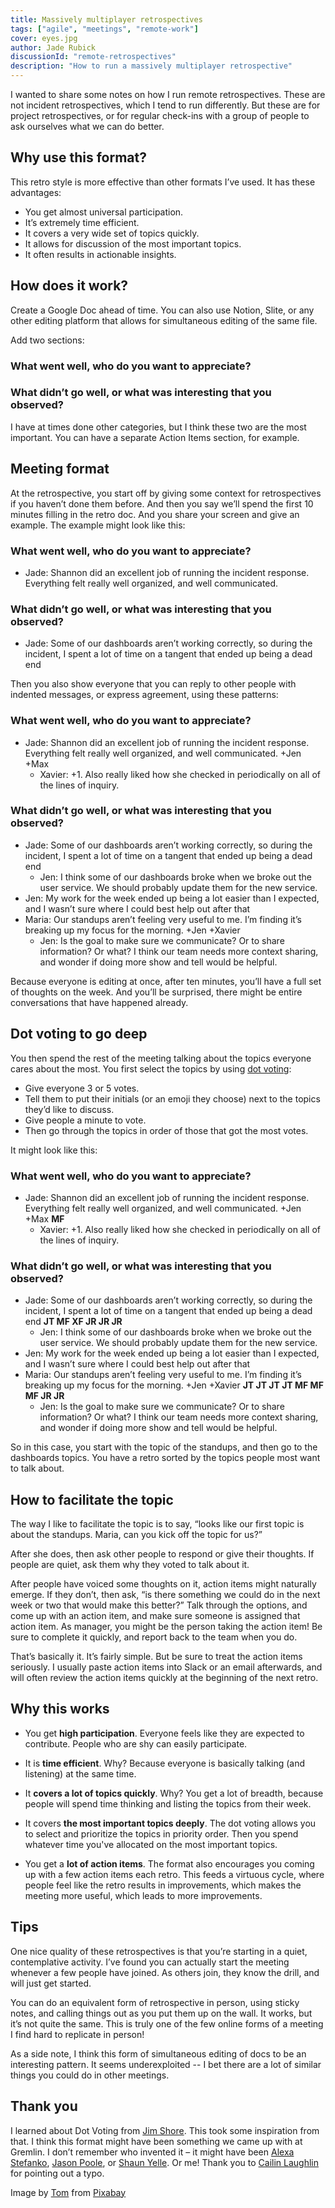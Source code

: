 ```yaml
---
title: Massively multiplayer retrospectives
tags: ["agile", "meetings", "remote-work"]
cover: eyes.jpg
author: Jade Rubick
discussionId: "remote-retrospectives"
description: "How to run a massively multiplayer retrospective"
---
```


I wanted to share some notes on how I run remote retrospectives. These are not incident retrospectives, which I tend to run differently. But these are for project retrospectives, or for regular check-ins with a group of people to ask ourselves what we can do better. 

<re-img src="eyes.jpg"></re-img>

## Why use this format?

This retro style is more effective than other formats I’ve used. It has these advantages:

* You get almost universal participation.
* It’s extremely time efficient.
* It covers a very wide set of topics quickly.
* It allows for discussion of the most important topics.
* It often results in actionable insights.

## How does it work?

Create a Google Doc ahead of time. You can also use Notion, Slite, or any other editing platform that allows for simultaneous editing of the same file. 

Add two sections:

### What went well, who do you want to appreciate?

### What didn’t go well, or what was interesting that you observed?

I have at times done other categories, but I think these two are the most important. You can have a separate Action Items section, for example.

## Meeting format

At the retrospective, you start off by giving some context for retrospectives if you haven’t done them before. And then you say we’ll spend the first 10 minutes filling in the retro doc. And you share your screen and give an example. The example might look like this:

### What went well, who do you want to appreciate?

* Jade: Shannon did an excellent job of running the incident response. Everything felt really well organized, and well communicated.

### What didn’t go well, or what was interesting that you observed?

* Jade: Some of our dashboards aren’t working correctly, so during the incident, I spent a lot of time on a tangent that ended up being a dead end

Then you also show everyone that you can reply to other people with indented messages, or express agreement, using these patterns:

### What went well, who do you want to appreciate?

* Jade: Shannon did an excellent job of running the incident response. Everything felt really well organized, and well communicated. +Jen +Max
    * Xavier: +1. Also really liked how she checked in periodically on all of the lines of inquiry.

### What didn’t go well, or what was interesting that you observed?

* Jade: Some of our dashboards aren’t working correctly, so during the incident, I spent a lot of time on a tangent that ended up being a dead end
    * Jen: I think some of our dashboards broke when we broke out the user service. We should probably update them for the new service.
* Jen: My work for the week ended up being a lot easier than I expected, and I wasn’t sure where I could best help out after that
* Maria: Our standups aren’t feeling very useful to me. I’m finding it’s breaking up my focus for the morning. +Jen +Xavier
    * Jen: Is the goal to make sure we communicate? Or to share information? Or what? I think our team needs more context sharing, and wonder if doing more show and tell would be helpful.

Because everyone is editing at once, after ten minutes, you’ll have a full set of thoughts on the week. And you’ll be surprised, there might be entire conversations that have happened already. 

## Dot voting to go deep

You then spend the rest of the meeting talking about the topics everyone cares about the most. You first select the topics by using [dot voting](https://www.nngroup.com/articles/dot-voting/):

* Give everyone 3 or 5 votes.
* Tell them to put their initials (or an emoji they choose) next to the topics they’d like to discuss.
* Give people a minute to vote.
* Then go through the topics in order of those that got the most votes.

It might look like this:

### What went well, who do you want to appreciate?

* Jade: Shannon did an excellent job of running the incident response. Everything felt really well organized, and well communicated. +Jen +Max **MF**
    * Xavier: +1. Also really liked how she checked in periodically on all of the lines of inquiry.

### What didn’t go well, or what was interesting that you observed?

* Jade: Some of our dashboards aren’t working correctly, so during the incident, I spent a lot of time on a tangent that ended up being a dead end **JT MF XF JR JR JR**
    * Jen: I think some of our dashboards broke when we broke out the user service. We should probably update them for the new service.
* Jen: My work for the week ended up being a lot easier than I expected, and I wasn’t sure where I could best help out after that
* Maria: Our standups aren’t feeling very useful to me. I’m finding it’s breaking up my focus for the morning. +Jen +Xavier **JT JT JT JT MF MF MF JR JR**
    * Jen: Is the goal to make sure we communicate? Or to share information? Or what? I think our team needs more context sharing, and wonder if doing more show and tell would be helpful.

So in this case, you start with the topic of the standups, and then go to the dashboards topics. You have a retro sorted by the topics people most want to talk about.

## How to facilitate the topic

The way I like to facilitate the topic is to say, “looks like our first topic is about the standups. Maria, can you kick off the topic for us?” 

After she does, then ask other people to respond or give their thoughts. If people are quiet, ask them why they voted to talk about it. 

After people have voiced some thoughts on it, action items might naturally emerge. If they don’t, then ask, “is there something we could do in the next week or two that would make this better?” Talk through the options, and come up with an action item, and make sure someone is assigned that action item. As manager, you might be the person taking the action item! Be sure to complete it quickly, and report back to the team when you do.

That’s basically it. It’s fairly simple. But be sure to treat the action items seriously. I usually paste action items into Slack or an email afterwards, and will often review the action items quickly at the beginning of the next retro.

## Why this works

* You get **high participation**. Everyone feels like they are expected to contribute. People who are shy can easily participate.

* It is **time efficient**. Why? Because everyone is basically talking (and listening) at the same time.

* It **covers a lot of topics quickly**. Why? You get a lot of breadth, because people will spend time thinking and listing the topics from their week. 

* It covers **the most important topics deeply**. The dot voting allows you to select and prioritize the topics in priority order. Then you spend whatever time you've allocated on the most important topics.

* You get a **lot of action items**. The format also encourages you coming up with a few action items each retro. This feeds a virtuous cycle, where people feel like the retro results in improvements, which makes the meeting more useful, which leads to more improvements. 

## Tips

One nice quality of these retrospectives is that you’re starting in a quiet, contemplative activity. I’ve found you can actually start the meeting whenever a few people have joined. As others join, they know the drill, and will just get started. 

You can do an equivalent form of retrospective in person, using sticky notes, and calling things out as you put them up on the wall. It works, but it’s not quite the same. This is truly one of the few online forms of a meeting I find hard to replicate in person!

As a side note, I think this form of simultaneous editing of docs to be an interesting pattern. It seems underexploited -- I bet there are a lot of similar things you could do in other meetings.

## Thank you

I learned about Dot Voting from [Jim Shore](https://www.linkedin.com/in/jdlshore/). This took some inspiration from that. I think this format might have been something we came up with at Gremlin. I don’t remember who invented it – it might have been [Alexa Stefanko](https://www.linkedin.com/in/alexa-stefanko-86646aa4/), [Jason Poole](https://www.linkedin.com/in/jasonapoole/), or [Shaun Yelle](https://www.linkedin.com/in/shaunyelle/). Or me! Thank you to [Cailin Laughlin](https://www.linkedin.com/in/cailin-laughlin-7546a617a/) for pointing out a typo.

Image by <a href="https://pixabay.com/users/analogicus-8164369/?utm_source=link-attribution&utm_medium=referral&utm_campaign=image&utm_content=3358873">Tom</a> from <a href="https://pixabay.com//?utm_source=link-attribution&utm_medium=referral&utm_campaign=image&utm_content=3358873">Pixabay</a>